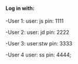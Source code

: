 #### **Log in with**:

-User 1:
    user: js
    pin: 1111

-User 2: 
    user: jd
    pin: 2222

-User 3:
    user:stw
    pin: 3333

-User 4
    user: ss
    pin: 4444;